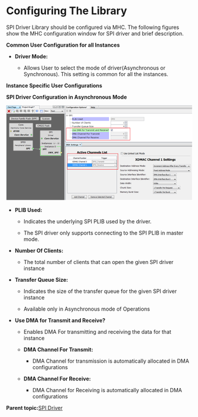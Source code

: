 # Configuring The Library

SPI Driver Library should be configured via MHC. The following figures show the MHC configuration window for SPI driver and brief description.

**Common User Configuration for all Instances**

-   **Driver Mode:**

    -   Allows User to select the mode of driver\(Asynchronous or Synchronous\). This setting is common for all the instances.


**Instance Specific User Configurations**

**SPI Driver Configuration in Asynchronous Mode**

![drv_spi_mhc_config_async](GUID-40C1DD81-F928-4455-9CD4-EC3BB32BF6EB-low.png)

-   **PLIB Used:**

    -   Indicates the underlying SPI PLIB used by the driver.

    -   The SPI driver only supports connecting to the SPI PLIB in master mode.

-   **Number Of Clients:**

    -   The total number of clients that can open the given SPI driver instance

-   **Transfer Queue Size:**

    -   Indicates the size of the transfer queue for the given SPI driver instance

    -   Available only in Asynchronous mode of Operations

-   **Use DMA for Transmit and Receive?**

    -   Enables DMA For transmitting and receiving the data for that instance

    -   **DMA Channel For Transmit:**

        -   DMA Channel for transmission is automatically allocated in DMA configurations

    -   **DMA Channel For Receive:**

        -   DMA Channel for Receiving is automatically allocated in DMA configurations


**Parent topic:**[SPI Driver](GUID-B2925496-394D-47ED-BD1E-1AB2149934FA.md)

